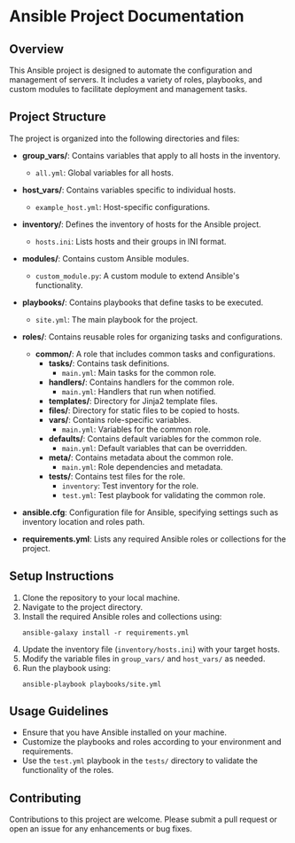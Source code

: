# Ansible Project Documentation

## Overview
This Ansible project is designed to automate the configuration and management of servers. It includes a variety of roles, playbooks, and custom modules to facilitate deployment and management tasks.

## Project Structure
The project is organized into the following directories and files:

- **group_vars/**: Contains variables that apply to all hosts in the inventory.
  - `all.yml`: Global variables for all hosts.

- **host_vars/**: Contains variables specific to individual hosts.
  - `example_host.yml`: Host-specific configurations.

- **inventory/**: Defines the inventory of hosts for the Ansible project.
  - `hosts.ini`: Lists hosts and their groups in INI format.

- **modules/**: Contains custom Ansible modules.
  - `custom_module.py`: A custom module to extend Ansible's functionality.

- **playbooks/**: Contains playbooks that define tasks to be executed.
  - `site.yml`: The main playbook for the project.

- **roles/**: Contains reusable roles for organizing tasks and configurations.
  - **common/**: A role that includes common tasks and configurations.
    - **tasks/**: Contains task definitions.
      - `main.yml`: Main tasks for the common role.
    - **handlers/**: Contains handlers for the common role.
      - `main.yml`: Handlers that run when notified.
    - **templates/**: Directory for Jinja2 template files.
    - **files/**: Directory for static files to be copied to hosts.
    - **vars/**: Contains role-specific variables.
      - `main.yml`: Variables for the common role.
    - **defaults/**: Contains default variables for the common role.
      - `main.yml`: Default variables that can be overridden.
    - **meta/**: Contains metadata about the common role.
      - `main.yml`: Role dependencies and metadata.
    - **tests/**: Contains test files for the role.
      - `inventory`: Test inventory for the role.
      - `test.yml`: Test playbook for validating the common role.

- **ansible.cfg**: Configuration file for Ansible, specifying settings such as inventory location and roles path.

- **requirements.yml**: Lists any required Ansible roles or collections for the project.

## Setup Instructions
1. Clone the repository to your local machine.
2. Navigate to the project directory.
3. Install the required Ansible roles and collections using:
   ```
   ansible-galaxy install -r requirements.yml
   ```
4. Update the inventory file (`inventory/hosts.ini`) with your target hosts.
5. Modify the variable files in `group_vars/` and `host_vars/` as needed.
6. Run the playbook using:
   ```
   ansible-playbook playbooks/site.yml
   ```

## Usage Guidelines
- Ensure that you have Ansible installed on your machine.
- Customize the playbooks and roles according to your environment and requirements.
- Use the `test.yml` playbook in the `tests/` directory to validate the functionality of the roles.

## Contributing
Contributions to this project are welcome. Please submit a pull request or open an issue for any enhancements or bug fixes.